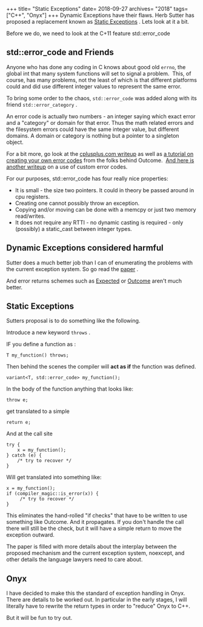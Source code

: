 +++
title= "Static Exceptions"
date= 2018-09-27
archives= "2018"
tags= ["C++", "Onyx"]
+++
Dynamic Exceptions have their flaws. Herb Sutter has proposed a replacement known as [Static Exceptions](http://www.open-std.org/jtc1/sc22/wg21/docs/papers/2018/p0709r1.pdf) . Lets look at it a bit.

Before we do, we need to look at the C+11 feature std::error_code

## std::error_code and Friends

Anyone who has done any coding in C knows about good old `errno`, the global int that many system functions will set to signal a problem.  This, of course, has many problems, not the least of which is that different platforms could and did use different integer values to represent the same error.

To bring some order to the chaos, `std::error_code` was added along with its friend `std::error_category` .

An error code is actually two numbers - an integer saying which exact error and a "category" or domain for that error. Thus the math related errors and the filesystem errors could have the same integer value, but different domains. A domain or category is nothing but a pointer to a singleton object.

For a bit more, go look at the [cplusplus.com writeup](http://www.cplusplus.com/reference/system_error/error_category/) as well as [a tutorial on creating your own error codes](https://ned14.github.io/outcome/tutorial/error_code/) from the folks behind Outcome.  [And here is another writeup](https://akrzemi1.wordpress.com/2017/07/12/your-own-error-code/) on a use of custom error codes.

For our purposes, std::error_code has four really nice properties:

* It is small - the size two pointers. It could in theory be passed around in cpu registers.
* Creating one cannot possibly throw an exception.
* Copying and/or moving can be done with a memcpy or just two memory read/writes.
* It does not require any RTTI - no dynamic casting is required - only (possibly) a static_cast between integer types.

## Dynamic Exceptions considered harmful

Sutter does a much better job than I can of enumerating the problems with the current exception system. So go read the [paper](http://www.open-std.org/jtc1/sc22/wg21/docs/papers/2018/p0709r1.pdf) .

And error returns schemes such as [Expected](https://github.com/viboes/std-make/tree/master/doc/proposal/expected) or [Outcome](https://ned14.github.io/outcome/) aren't much better.

## Static Exceptions

Sutters proposal is to do something like the following.

Introduce a new keyword `throws` .

IF you define a function as :

`T my_function() throws;`

Then behind the scenes the compiler will **act as if** the function was defined.

`variant<T, std::error_code> my_function();`

In the body of the function anything that looks like:

`throw e;`

get translated to a simple

`return e;`

And at the call site

```
try {
    x = my_function();
} catch (e) {
    /* try to recover */
}
```

Will get translated into something like:

```
x = my_function();
if (compiler_magic::is_error(x)) {
     /* try to recover */
}
```

This eliminates the hand-rolled "if checks" that have to be written to use something like Outcome. And it propagates. If you don't handle the call there will still be the check, but it will have a simple return to move the exception outward.

The paper is filled with more details about the interplay between the proposed mechanism and the current exception system, noexcept, and other details the language lawyers need to care about.

## Onyx

I have decided to make this the standard of exception handling in Onyx. There are details to be worked out. In particular in the early stages, I will literally have to rewrite the return types in order to "reduce" Onyx to C++.

But it will be fun to try out.
